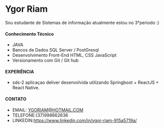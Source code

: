 # Ygor Riam

Sou estudante de Sistemas de informação atualmente estou no 3°periodo :)

#### Conhecimento Técnico
- JAVA
- Bancos de Dados SQL Server / PostGresql
- Desenvolvimento Front-End HTML, CSS JavaScript
- Versionamento com Git / Git hub


#### EXPERIÊNCIA 
- sds-2 aplicaçao deliver desenvolvida utilizando Springboot + ReactJS + React Native.


#### CONTATO 
- EMAIL: YGORIAM@HOTMAIL.COM
- TELEFONE:(37)998662636
- LINKEDIN:https://www.linkedin.com/in/ygor-riam-915a5719a/


